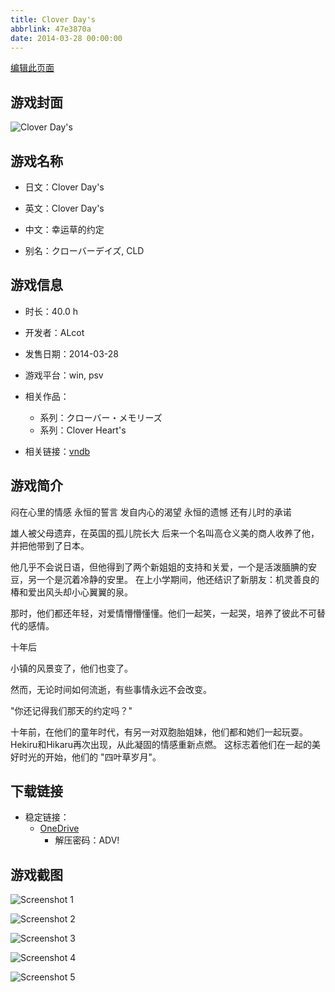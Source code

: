 ```yaml
---
title: Clover Day's
abbrlink: 47e3870a
date: 2014-03-28 00:00:00
---
```

[编辑此页面](https://github.com/ACG-3/ADV3-source/blob/main/source/_posts/games/Clover%20Day%27s.md)

## 游戏封面

![Clover Day's](https://pan.timero.xyz/d/onedrive/img_lib_001/Clover%20Day%27s_cover.avif)


## 游戏名称

- 日文：Clover Day's
- 英文：Clover Day's
- 中文：幸运草的约定

- 别名：クローバーデイズ, CLD


## 游戏信息

- 时长：40.0 h
- 开发者：ALcot
- 发售日期：2014-03-28
- 游戏平台：win, psv
- 相关作品：
   - 系列：クローバー・メモリーズ
   - 系列：Clover Heart's

- 相关链接：[vndb](https://vndb.org/v13325)


## 游戏简介

闷在心里的情感
永恒的誓言
发自内心的渴望
永恒的遗憾
还有儿时的承诺

雄人被父母遗弃，在英国的孤儿院长大 后来一个名叫高仓义美的商人收养了他，并把他带到了日本。

他几乎不会说日语，但他得到了两个新姐姐的支持和关爱，一个是活泼腼腆的安豆，另一个是沉着冷静的安里。
在上小学期间，他还结识了新朋友：机灵善良的椿和爱出风头却小心翼翼的泉。

那时，他们都还年轻，对爱情懵懵懂懂。他们一起笑，一起哭，培养了彼此不可替代的感情。

十年后

小镇的风景变了，他们也变了。

然而，无论时间如何流逝，有些事情永远不会改变。

"你还记得我们那天的约定吗？"

十年前，在他们的童年时代，有另一对双胞胎姐妹，他们都和她们一起玩耍。
Hekiru和Hikaru再次出现，从此凝固的情感重新点燃。
这标志着他们在一起的美好时光的开始，他们的 "四叶草岁月"。




## 下载链接

- 稳定链接：
    - [OneDrive](https://pan.timero.xyz/onedrive/adv_lib_001/Clover%20Day%27s)
        - 解压密码：ADV!



## 游戏截图


![Screenshot 1](https://pan.timero.xyz/d/onedrive/img_lib_001/Clover%20Day%27s_Screenshot_1.avif)

![Screenshot 2](https://pan.timero.xyz/d/onedrive/img_lib_001/Clover%20Day%27s_Screenshot_2.avif)

![Screenshot 3](https://pan.timero.xyz/d/onedrive/img_lib_001/Clover%20Day%27s_Screenshot_3.avif)

![Screenshot 4](https://pan.timero.xyz/d/onedrive/img_lib_001/Clover%20Day%27s_Screenshot_4.avif)

![Screenshot 5](https://pan.timero.xyz/d/onedrive/img_lib_001/Clover%20Day%27s_Screenshot_5.avif)

